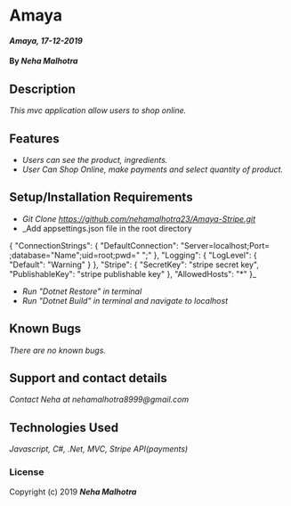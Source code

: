 #  Amaya

#### _Amaya, 17-12-2019_

#### By _**Neha Malhotra**_

## Description

_This mvc application allow users to shop online._

## Features 

* _Users can see the product,  ingredients._
* _User Can Shop Online, make payments and select quantity of product._

## Setup/Installation Requirements

* _Git Clone https://github.com/nehamalhotra23/Amaya-Stripe.git_
* _Add appsettings.json file in the root directory

{
    "ConnectionStrings": {
          "DefaultConnection": "Server=localhost;Port= ;database="Name";uid=root;pwd=" ";"
      },
    "Logging": {
      "LogLevel": {
        "Default": "Warning"
      }
    },
    "Stripe": {
      "SecretKey": "stripe secret key",
      "PublishableKey": "stripe publishable key"
    },
    "AllowedHosts": "*"
  }_
* _Run "Dotnet Restore" in terminal_
* _Run "Dotnet Build" in terminal and navigate to localhost_


## Known Bugs

_There are no known bugs._

## Support and contact details

_Contact Neha at nehamalhotra8999@gmail.com_

## Technologies Used

_Javascript, C#, .Net, MVC, Stripe API(payments)_

### License

Copyright (c) 2019 **_Neha Malhotra_**